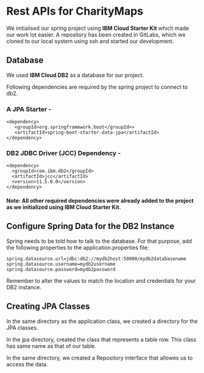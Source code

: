 # Rest APIs for CharityMaps

We initialised our spring project using **IBM Cloud Starter Kit** which made our work lot easier. A repository has been created in GitLabs, which we cloned to our local system using ssh and started our development.

## Database

We used **IBM Cloud DB2** as a database for our project.

Following dependencies are required by the spring project to connect to db2.

### A JPA Starter - 
```
<dependency>
   <groupId>org.springframework.boot</groupId>>
   <artifactId>spring-boot-starter-data-jpa</artifactId>
</dependency>
```

### DB2 JDBC Driver (JCC) Dependency -
```
<dependency>
  <groupId>com.ibm.db2</groupId>
  <artifactId>jcc</artifactId>
  <version>11.5.0.0</version>
</dependency>
```

#### Note: All other required dependencies were already added to the project as we initialized using IBM Cloud Starter Kit.


## Configure Spring Data for the DB2 Instance

Spring needs to be told how to talk to the database. For that purpose, add the following properties to the application.properties file:
```
spring.datasource.url=jdbc:db2://mydb2host:50000/mydb2databasename
spring.datasource.username=mydb2username
spring.datasource.password=mydb2password
```
Remember to alter the values to match the location and credentials for your DB2 instance.

## Creating JPA Classes

In the same directory as the application class, we created a directory for the JPA classes.

In the jpa directory, created the class that represents a table row. This class has same name as that of our table.

In the same directory, we created a Repository interface that allowes us to access the data. 
